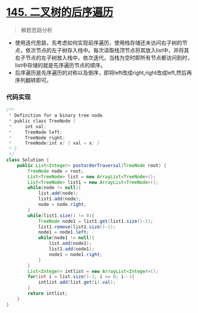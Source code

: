 # [145. 二叉树的后序遍历](https://leetcode-cn.com/problems/binary-tree-postorder-traversal/)

> 解题思路分析

- 使用迭代思路，先考虑如何实现前序遍历，使用栈存储还未访问右子树的节点，依次节点的左子树存入栈中。每次读取栈顶节点将其放入list中，并将其右子节点的左子树放入栈中，依次迭代，当栈为空时即所有节点都访问到时，list中存储的就是先序遍历节点的顺序。
- 后序遍历是先序遍历的对称以及倒序，即将left改成right,right改成left,然后再序列翻转即可。

### 代码实现


~~~java
/**
 * Definition for a binary tree node.
 * public class TreeNode {
 *     int val;
 *     TreeNode left;
 *     TreeNode right;
 *     TreeNode(int x) { val = x; }
 * }
 */
class Solution {
    public List<Integer> postorderTraversal(TreeNode root) {
        TreeNode node = root;
        List<TreeNode> list = new ArrayList<TreeNode>();
        List<TreeNode> list1 = new ArrayList<TreeNode>();
        while(node != null){
            list.add(node);
            list1.add(node);
            node = node.right;
        }
        while(list1.size() != 0){
            TreeNode node1 = list1.get(list1.size()-1);
            list1.remove(list1.size()-1);
            node1 = node1.left;
            while(node1 != null){
                list.add(node1);
                list1.add(node1);
                node1 = node1.right;
            }
        }
        List<Integer> intlist = new ArrayList<Integer>();
        for(int i = list.size()-1; i >= 0; i--){
            intlist.add(list.get(i).val);
        }
        return intlist;
    }
}
~~~

